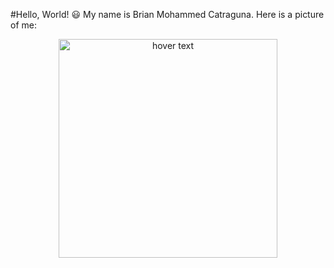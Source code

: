 #Hello, World! :smiley:
My name is Brian Mohammed Catraguna. Here is a picture of me:
<p align="center">
  <img src="C:/Users/MSI/Desktop/image1.jpg" width="350" title="hover text">
</p>
